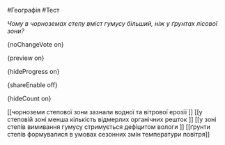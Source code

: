 #Географія #Тест

*Чому в чорноземах степу вміст гумусу більший, ніж у ґрунтах лісової зони?*

{noChangeVote on}

{preview on}

{hideProgress on}

{shareEnable off}

{hideCount on}

[[чорноземи степової зони зазнали водної та вітрової ерозії ]]
[[у степовій зоні менша кількість відмерлих органічних решток ]]
[[у зоні степів вимивання гумусу стримується дефіцитом вологи ]]
[[ґрунти степів формувалися в умовах сезонних змін температури повітря]]
